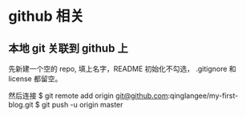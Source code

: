 # github 相关 

## 本地 git 关联到 github 上
先新建一个空的 repo, 填上名字，README 初始化不勾选， .gitignore 和 license 都留空。 

然后连接
$ git remote add origin git@github.com:qinglangee/my-first-blog.git
$ git push -u origin master